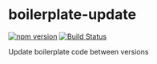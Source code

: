 # boilerplate-update

[![npm version](https://badge.fury.io/js/boilerplate-update.svg)](https://badge.fury.io/js/boilerplate-update)
[![Build Status](https://travis-ci.org/kellyselden/boilerplate-update.svg?branch=master)](https://travis-ci.org/kellyselden/boilerplate-update)

Update boilerplate code between versions
